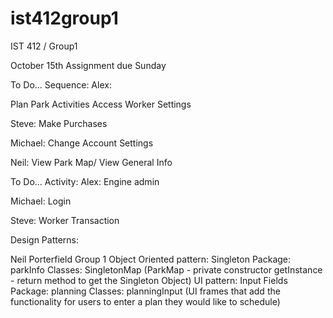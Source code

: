 # ist412group1
IST 412 / Group1

October 15th
Assignment due Sunday

To Do... Sequence:
Alex:

Plan Park Activities
Access Worker Settings

Steve:
Make Purchases

Michael:
Change Account Settings

Neil:
View Park Map/ View General Info

To Do... Activity: 
Alex:
Engine
admin

Michael: 
Login

Steve:
Worker
Transaction

Design Patterns:

Neil Porterfield
Group 1
Object Oriented pattern: Singleton
Package: parkInfo
Classes: SingletonMap (ParkMap - private constructor getInstance - return method to get the Singleton Object)
UI pattern: Input Fields
Package: planning
Classes: planningInput (UI frames that add the functionality for users to enter a plan they would like to schedule)

